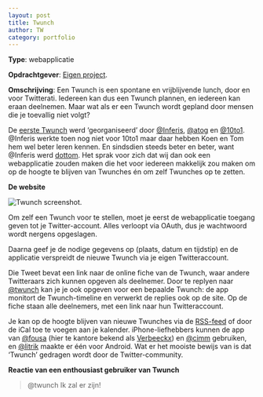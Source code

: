 ```yaml
---
layout: post
title: Twunch
author: TW
category: portfolio
---
```

**Type**: webapplicatie

**Opdrachtgever**: [Eigen project](http://www.twunch.be/). 

**Omschrijving**: Een Twunch is een spontane en vrijblijvende lunch, door en voor Twitterati. Iedereen kan dus een Twunch plannen, en iedereen kan eraan deelnemen. Maar wat als er een Twunch wordt gepland door mensen die je toevallig niet volgt?  

De [eerste Twunch](http://twunch.be/twunches/2008-03-17-130000-0100-11) werd ‘georganiseerd’ door [@Inferis](http://twitter.com/#!/inferis), [@atog](http://twitter.com/#!/atog) en [@10to1](http://twitter.com/#!/10to1). @Inferis werkte toen nog niet voor 10to1 maar daar hebben Koen en Tom hem wel beter leren kennen. En sindsdien steeds beter en beter, want @Inferis werd [dottom](http://blog.10to1.be/author/dottom/). Het sprak voor zich dat wij dan ook een webapplicatie zouden maken die het voor iedereen makkelijk zou maken om op de hoogte te blijven van Twunches én om zelf Twunches op te zetten.

**De website**

![Twunch screenshot.](http://blog.10to1.be/img/portfolio_twunch_01.png "Twunch screenshot.")

Om zelf een Twunch voor te stellen, moet je eerst de webapplicatie toegang geven tot je Twitter-account. Alles verloopt via OAuth, dus je wachtwoord wordt nergens opgeslagen.

Daarna geef je de nodige gegevens op (plaats, datum en tijdstip) en de applicatie verspreidt de nieuwe Twunch via je eigen Twitteraccount.

Die Tweet bevat een link naar de online fiche van de Twunch, waar andere Twitteraars zich kunnen opgeven als deelnemer. Door te replyen naar [@twunch](http://twitter.com/#!/twunch) kan je je ook opgeven voor een bepaalde Twunch: de app monitort de Twunch-timeline en verwerkt de replies ook op de site. Op de fiche staan alle deelnemers, met een link naar hun Twitteraccount.

Je kan op de hoogte blijven van nieuwe Twunches via de [RSS-feed](http://feeds2.feedburner.com/Twunch) of door de iCal toe te voegen aan je kalender. iPhone-liefhebbers kunnen de app van [@fousa](http://twitter.com/#!/fousa) (hier te kantore bekend als [Verbeeckx](http://blog.10to1.be/author/jelle/])) en [@cimm](http://twitter.com/#!/cimm) gebruiken, en [@litrik](http://twitter.com/#!/litrik) maakte er één voor Android. Wat er het mooiste bewijs van is dat ‘Twunch’ gedragen wordt door de Twitter-community.

**Reactie van een enthousiast gebruiker van Twunch**

>&#64;twunch Ik zal er zijn!